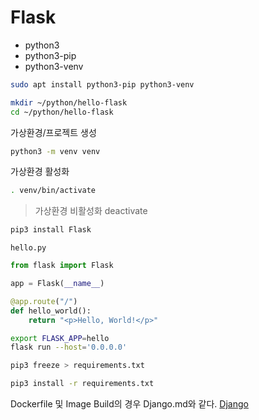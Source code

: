 # Flask

- python3
- python3-pip
- python3-venv

``` bash
sudo apt install python3-pip python3-venv
```

``` bash
mkdir ~/python/hello-flask
cd ~/python/hello-flask
```

가상환경/프로젝트 생성
``` bash
python3 -m venv venv
```

가상환경 활성화
``` bash
. venv/bin/activate
```
> 가상환경 비활성화 deactivate

``` bash
pip3 install Flask
```

`hello.py`
``` py
from flask import Flask

app = Flask(__name__)

@app.route("/")
def hello_world():
    return "<p>Hello, World!</p>"
```

``` bash
export FLASK_APP=hello
flask run --host='0.0.0.0'
```

``` bash
pip3 freeze > requirements.txt
```

``` bash
pip3 install -r requirements.txt
```

Dockerfile 및 Image Build의 경우 Django.md와 같다.
[Django](https://github.com/ddung1203/TIL/blob/main/Docker/Docker_%EC%8B%A4%EC%8A%B5/Django.md)